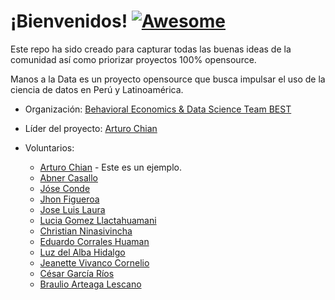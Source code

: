 # ¡Bienvenidos! [![Awesome](https://cdn.rawgit.com/sindresorhus/awesome/d7305f38d29fed78fa85652e3a63e154dd8e8829/media/badge.svg)](https://github.com/manosaladata/ideas-de-proyectos)

Este repo ha sido creado para capturar todas las buenas ideas de la comunidad así como priorizar proyectos 100% opensource.

Manos a la Data es un proyecto opensource que busca impulsar el uso de la ciencia de datos en Perú y Latinoamérica. 


* Organización: [Behavioral Economics & Data Science Team BEST](http://besteamperu.org/)
* Líder del proyecto: [Arturo Chian](https://arturochian.com/)
* Voluntarios:

  - [Arturo Chian](https://arturochian.com/) - Este es un ejemplo.
  - [Abner Casallo](https://www.linkedin.com/in/abner-francisco-casallo-trauco-b331b983/)
  - [Jóse Conde](https://www.linkedin.com/in/jose-conde/)
  - [Jhon Figueroa ](https://www.linkedin.com/in/jhon-vidal-figueroa-céspedes-166837124/)
  - [Jose Luis Laura](https://www.linkedin.com/in/jose-luis-laura-pumaleque/)
  - [Lucia Gomez Llactahuamani](https://www.linkedin.com/in/lucia-gomez-llactahuamani-363511109/)
  - [Christian Ninasivincha](https://www.linkedin.com/in/ninasivincha/)
  - [Eduardo Corrales Huaman](https://www.linkedin.com/in/eduardo-corrales-huaman-a5baa91a0/)
  - [Luz del Alba Hidalgo](https://pe.linkedin.com/in/luz-del-alba-hidalgo-artica-3754a721)
  - [Jeanette Vivanco Cornelio](https://www.linkedin.com/in/jeanette-lucero-vivanco-cornelio-2739ba154/)
  - [César García Ríos](https://www.linkedin.com/in/c%C3%A9sar-julinho-garc%C3%ADa-r%C3%ADos-36493499/)
  - [Braulio Arteaga Lescano](https://www.linkedin.com/in/braulioarteaga/)

